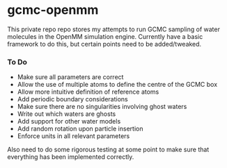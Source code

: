 # gcmc-openmm

This private repo repo stores my attempts to run GCMC sampling of water molecules in the OpenMM simulation engine.
Currently have a basic framework to do this, but certain points need to be added/tweaked.

### To Do
- Make sure all parameters are correct
- Allow the use of multiple atoms to define the centre of the GCMC box
- Allow more intuitive definition of reference atoms
- Add periodic boundary considerations
- Make sure there are no singularities involving ghost waters
- Write out which waters are ghosts
- Add support for other water models
- Add random rotation upon particle insertion
- Enforce units in all relevant parameters

Also need to do some rigorous testing at some point to make sure that everything has been implemented correctly.

